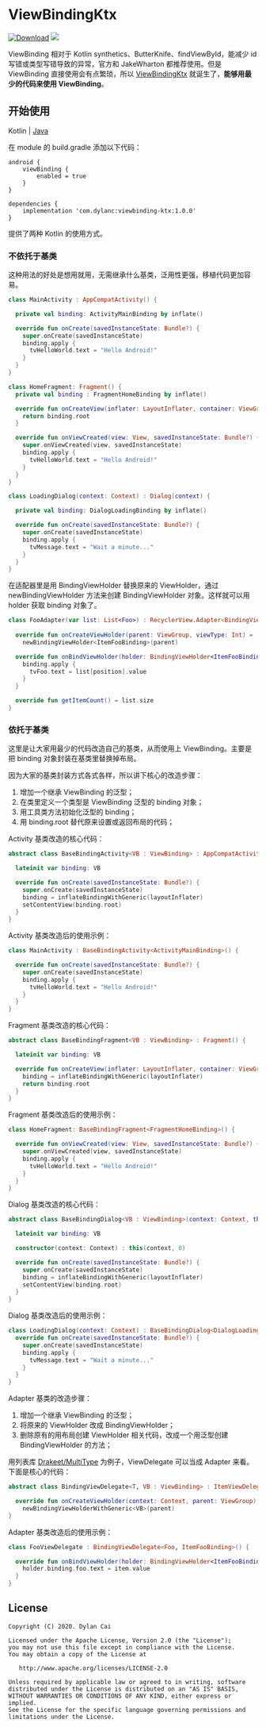# ViewBindingKtx

[![Download](https://api.bintray.com/packages/dylancai/maven/viewbinding-ktx/images/download.svg)](https://bintray.com/dylancai/maven/viewbinding-ktx/_latestVersion) [![](https://img.shields.io/badge/License-Apache--2.0-green.svg)](https://github.com/DylanCaiCoding/ViewBindingKtx/blob/master/LICENSE)

ViewBinding 相对于 Kotlin synthetics、ButterKnife、findViewById，能减少 id 写错或类型写错导致的异常，官方和 JakeWharton 都推荐使用。但是 ViewBinding 直接使用会有点繁琐，所以 [ViewBindingKtx](https://github.com/DylanCaiCoding/ViewBindingKtx) 就诞生了，**能够用最少的代码来使用 ViewBinding**。

## 开始使用

Kotlin | [Java](https://github.com/DylanCaiCoding/ViewBindingKtx/blob/master/README_JAVA.md)

在 module 的 build.gradle 添加以下代码：

```
android {
    viewBinding {
        enabled = true
    }
}

dependencies {
    implementation 'com.dylanc:viewbinding-ktx:1.0.0'
}
```

提供了两种 Kotlin 的使用方式。

### 不依托于基类

这种用法的好处是想用就用，无需继承什么基类，泛用性更强，移植代码更加容易。

```kotlin
class MainActivity : AppCompatActivity() {

  private val binding: ActivityMainBinding by inflate()

  override fun onCreate(savedInstanceState: Bundle?) {
    super.onCreate(savedInstanceState)
    binding.apply {
      tvHelloWorld.text = "Hello Android!"
    }
  }
}
```

```kotlin
class HomeFragment: Fragment() {
  private val binding : FragmentHomeBinding by inflate()

  override fun onCreateView(inflater: LayoutInflater, container: ViewGroup?, savedInstanceState: Bundle?): View {
    return binding.root
  }

  override fun onViewCreated(view: View, savedInstanceState: Bundle?) {
    super.onViewCreated(view, savedInstanceState)
    binding.apply {
      tvHelloWorld.text = "Hello Android!"
    }
  }
}
```

```kotlin
class LoadingDialog(context: Context) : Dialog(context) {

  private val binding: DialogLoadingBinding by inflate()

  override fun onCreate(savedInstanceState: Bundle?) {
    super.onCreate(savedInstanceState)
    binding.apply {
      tvMessage.text = "Wait a minute..."
    }
  }
}
```

在适配器里是用 BindingViewHolder 替换原来的 ViewHolder，通过 newBindingViewHolder 方法来创建 BindingViewHolder 对象。这样就可以用 holder 获取 binding 对象了。

```kotlin
class FooAdapter(var list: List<Foo>) : RecyclerView.Adapter<BindingViewHolder<ItemFooBinding>>() {
  
  override fun onCreateViewHolder(parent: ViewGroup, viewType: Int) =
    newBindingViewHolder<ItemFooBinding>(parent)

  override fun onBindViewHolder(holder: BindingViewHolder<ItemFooBinding>, position: Int) {
    binding.apply {
      tvFoo.text = list[position].value
    }
  }

  override fun getItemCount() = list.size
}
```

### 依托于基类

这里是让大家用最少的代码改造自己的基类，从而使用上 ViewBinding。主要是把 binding 对象封装在基类里替换掉布局。

因为大家的基类封装方式各式各样，所以讲下核心的改造步骤：

1. 增加一个继承 ViewBinding 的泛型；
2. 在类里定义一个类型是 ViewBinding 泛型的 binding 对象；
3. 用工具类方法初始化泛型的 binding；
4. 用 binding.root 替代原来设置或返回布局的代码；

Activity 基类改造的核心代码：

```kotlin
abstract class BaseBindingActivity<VB : ViewBinding> : AppCompatActivity() {

  lateinit var binding: VB

  override fun onCreate(savedInstanceState: Bundle?) {
    super.onCreate(savedInstanceState)
    binding = inflateBindingWithGeneric(layoutInflater)
    setContentView(binding.root)
  }
}
```

Activity 基类改造后的使用示例：

```kotlin
class MainActivity : BaseBindingActivity<ActivityMainBinding>() {

  override fun onCreate(savedInstanceState: Bundle?) {
    super.onCreate(savedInstanceState)
    binding.apply {
      tvHelloWorld.text = "Hello Android!"
    }
  }
}
```

Fragment 基类改造的核心代码：

```kotlin
abstract class BaseBindingFragment<VB : ViewBinding> : Fragment() {

  lateinit var binding: VB

  override fun onCreateView(inflater: LayoutInflater, container: ViewGroup?, savedInstanceState: Bundle?): View {
    binding = inflateBindingWithGeneric(layoutInflater)
    return binding.root
  }
}
```

Fragment 基类改造后的使用示例：

```kotlin
class HomeFragment: BaseBindingFragment<FragmentHomeBinding>() {

  override fun onViewCreated(view: View, savedInstanceState: Bundle?) {
    super.onViewCreated(view, savedInstanceState)
    binding.apply {
      tvHelloWorld.text = "Hello Android!"
    }
  }
}
```

Dialog 基类改造的核心代码：

```kotlin
abstract class BaseBindingDialog<VB : ViewBinding>(context: Context, themeResId: Int) : Dialog(context, themeResId) {

  lateinit var binding: VB

  constructor(context: Context) : this(context, 0)

  override fun onCreate(savedInstanceState: Bundle?) {
    super.onCreate(savedInstanceState)
    binding = inflateBindingWithGeneric(layoutInflater)
    setContentView(binding.root)
  }
}
```

Dialog 基类改造后的使用示例：

```kotlin
class LoadingDialog(context: Context) : BaseBindingDialog<DialogLoadingBinding>(context) {
  override fun onCreate(savedInstanceState: Bundle?) {
    super.onCreate(savedInstanceState)
    binding.apply {
      tvMessage.text = "Wait a minute..."
    }
  }
}
```

Adapter 基类的改造步骤：

1. 增加一个继承 ViewBinding 的泛型；
2. 将原来的 ViewHolder 改成 BindingViewHolder；
3. 删除原有的用布局创建 ViewHolder 相关代码，改成一个用泛型创建 BindingViewHolder 的方法；

用列表库 [Drakeet/MultiType]() 为例子，ViewDelegate 可以当成 Adapter 来看。下面是核心的代码：

```kotlin
abstract class BindingViewDelegate<T, VB : ViewBinding> : ItemViewDelegate<T, BindingViewHolder<VB>>() {

  override fun onCreateViewHolder(context: Context, parent: ViewGroup) =
    newBindingViewHolderWithGeneric<VB>(parent)
}
```

Adapter 基类改造后的使用示例：

```kotlin
class FooViewDelegate : BindingViewDelegate<Foo, ItemFooBinding>() {

  override fun onBindViewHolder(holder: BindingViewHolder<ItemFooBinding>, item: Foo) {
    holder.binding.foo.text = item.value
  }
}
```

## License

```
Copyright (C) 2020. Dylan Cai

Licensed under the Apache License, Version 2.0 (the "License");
you may not use this file except in compliance with the License.
You may obtain a copy of the License at

   http://www.apache.org/licenses/LICENSE-2.0

Unless required by applicable law or agreed to in writing, software
distributed under the License is distributed on an "AS IS" BASIS,
WITHOUT WARRANTIES OR CONDITIONS OF ANY KIND, either express or implied.
See the License for the specific language governing permissions and
limitations under the License.
```

